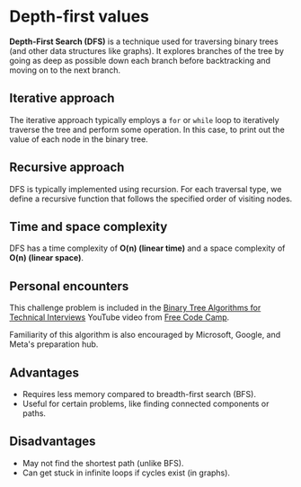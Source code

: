 # Depth-first values

**Depth-First Search (DFS)** is a technique used for traversing binary trees (and other data structures like graphs). It explores branches of the tree by going as deep as possible down each branch before backtracking and moving on to the next branch.

## Iterative approach

The iterative approach typically employs a `for` or `while` loop to iteratively traverse the tree and perform some operation. In this case, to print out the value of each node in the binary tree.

## Recursive approach

DFS is typically implemented using recursion. For each traversal type, we define a recursive function that follows the specified order of visiting nodes.

## Time and space complexity

DFS has a time complexity of **O(n) (linear time)** and a space complexity of **O(n) (linear space)**.

## Personal encounters

This challenge problem is included in the [Binary Tree Algorithms for Technical Interviews](https://www.youtube.com/watch?v=fAAZixBzIAI) YouTube video from [Free Code Camp](https://freecodecamp.org).

Familiarity of this algorithm is also encouraged by Microsoft, Google, and Meta's preparation hub.

## Advantages

- Requires less memory compared to breadth-first search (BFS).
- Useful for certain problems, like finding connected components or paths.

## Disadvantages

- May not find the shortest path (unlike BFS).
- Can get stuck in infinite loops if cycles exist (in graphs).
